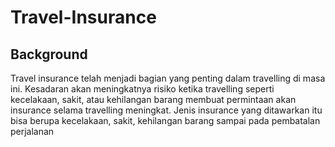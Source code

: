 # Travel-Insurance

## Background
  Travel insurance telah menjadi bagian yang penting dalam travelling di masa ini. Kesadaran akan meningkatnya risiko ketika travelling seperti kecelakaan, sakit, atau kehilangan barang membuat permintaan akan insurance selama travelling meningkat. Jenis insurance yang ditawarkan itu bisa berupa kecelakaan, sakit, kehilangan barang sampai pada pembatalan perjalanan


